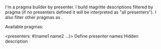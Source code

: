 I'm a pragma builder by presenter.
I build magritte descriptions filtered by <presenters> pragma (if no presenters defined it will be interpreted as "all presenters").
I also filter other pragmas as <hidden>.

Available pragmas: 

<presenters: #(name1 name2 ...)>		Define presenter names
<hidden>							Hidden description
